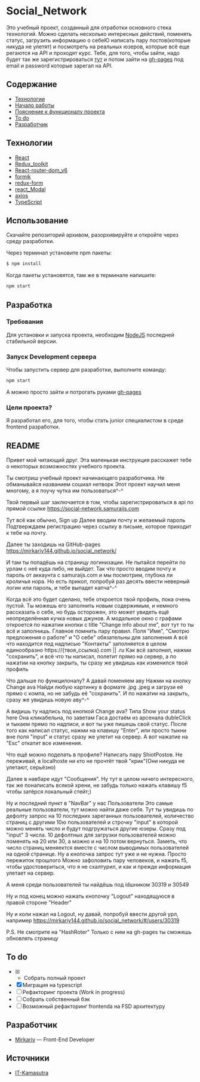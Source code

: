 # Social_Network

Это учебный проект, созданный для отработки основного стека технологий. Можно сделать несколько интересных действий, поменять статус, загрузить информацию о себеЮ написать пару постов(которые никуда не улетят) и посмотреть на реальных юзеров, которые всё еще регаются на API и проходят курс. Тебе, для того, чтобы зайти, надо будет так же зарегистрироваться [тут](https://social-network.samuraijs.com) и потом зайти на [gh-pages](https://mirkariy144.github.io/social_network/) под email и password которые зарегал на API.

## Содержание

- [Технологии](#технологии)
- [Начало работы](#начало-работы)
- [Пояснение к функционалу проекта](#README)
- [To do](#to-do)
- [Разработчик](#разработчик)

## Технологии

- [React](https://react.dev)
- [Redux_toolkit](https://redux-toolkit.js.org)
- [React-router-dom_v6](https://github.com/remix-run/react-router#readme)
- [formik](https://formik.org)
- [redux-form](https://redux-form.com/8.3.0/docs/gettingstarted.md/)
- [react_Modal](https://github.com/reactjs/react-modal)
- [axios](https://axios-http.com)
- [TypeScript](https://www.typescriptlang.org/)

## Использование

Скачайте репозиторий архивом, разорхивируйте и откройте через среду разработки.

Через терминал установите npm пакеты:

```sh
$ npm install
```

Когда пакеты установятся, там же в терминале напишите:

```sh
npm start
```

## Разработка

### Требования

Для установки и запуска проекта, необходим [NodeJS](https://nodejs.org/) последней стабильной версии.

### Запуск Development сервера

Чтобы запустить сервер для разработки, выполните команду:

```sh
npm start
```

А можно просто зайти и потрогать руками [gh-pages](https://mirkariy144.github.io/social_network/)

### Цели проекта?

Я разработал его, для того, чтобы стать junior специалистом в среде frontend разработки.

## README

Привет мой читающий друг. Эта маленькая инструкция расскажет тебе о некоторых возможностях учебного проекта.

Ты смотриш учебный проект начинающего разработчика.
Не обманывайся названием сошиал нетворк
Этот проект научил меня многому, а я поучу чутка им пользоваться^-^

Твой первый шаг заключается в том, чтобы зарегистрироваться в api по прямой ссылке
https://social-network.samuraijs.com

Тут всё как обычно, Sign up
Далее вводим почту и желаемый пароль
Подтверждаем регистрацию через ссылку в письме, которое приходит к тебе на почту.

Далее ты заходишь на GitHub-pages
https://mirkariy144.github.io/social_network/

И там ты попадёшь на страницу логинизации. Не пытайся перейти по урлам с неё куда либо, не выйдет. Так что просто вводим почту и пароль от аккаунта с samuraijs.com и мы посмотрим, глубока ли кроличья нора. Но есть прикол, попробуй раз десять ввести неверный логин или пароль, и тебе выпадет капча^-^

Когда всё это будет сделано, тебе откроется твой профиль, пока очень пустой.
Ты можешь его заполнить новым содержимым, и немного рассказать о себе, но будь осторожен, это может увидеть ещё неопределённая кучка новых джунов. А модальное окно с графами откроется по нажатии кнопки с title "Change info about me", вот тут то ты всё и заполнишь. Главное помнить пару правил.
Поля "Имя", "Смотрю предложения о работе" и "О себе" обязательны для заполнения
А всё что находится под надписью "Контакты" заполняется в целом единообразно
https://{твоя_ссылка}.com || .ru
Как всё заполнил, нажми "сохранить", и всё что ты написал, полетит прямо на сервер, а по нажатии на кнопку закрыть, ты сразу же увидишь как изменился твой профиль

Что дальше по функцилоналу? А давай поменяем аву
Нажми на кнопку Change ava
Найди любую картинку в формате .jpg .jpeg и загрузи её прямо с компа, но не забудь её "сохранить". И по нажатии на закрыть, сразу же увидишь новую аву^-^

А видишь ту надпись под кнопкой Change ava? Типа Show your status here
Она кликабельна, по заветам Гаса достаём из арсенала dubleClick и тыкаем прямо по надписи, и вот ты уже пишешь свой статус.
После того как написал статус, нажми на клавишу "Enter", или просто тыкни вне поля "input" и статус сразу же улетит на сервер. А вот нажатие на "Esc" откатит все изменения.

Что ещё можно поделать в профиле? Написать пару ShiotPostов. Не переживай, в localhostе ни кто не прочтёт твой "крик"(Они никуда не улетают, серьёзно)

Далее в навбаре идут "Сообщения".
Ну тут в целом ничего интересного, так же понаписать всякой хрени, не забудь только нажать клавишу f5 чтобы затёрся локальный стейт;)

Ну и последний пункт в "NavBar" у нас Пользователи
Это самые реальные пользователи, тут можно найти даже себя.
Тут ты увидишь по дефолту запрос на 10 последних зареганных пользователей, количество страниц с другими 10ю пользователей и строчку "input" в которой можно менять число и будут подгружаться другие юзеры. Сразу под "input" 3 числа. 10 дефолтных для загрузки пользователей можно поменять на 20 или 30, а можно и на 10 потом вернуться. Заметь, что число страниц меняектся вместе с числом выводимых пользователей на одной странице.
Ну а кнопочка запрос тут уже и не нужна. Просто пережиток прошлого
Можно зафоловить пару человеков, и нажать f5, чтобы удостовериться, что я не схалтурил, и как и прежде информация улетает на сервер.

А меня среди пользователей ты найдёшь под idшником 30319 и 30549

Ну и под конец можно нажать кнопочку "Logout" находящуюся в правой стороне "Header"

Ну и коли нажал на Logout, ну давай, попробуй ввести другой урл, например
https://mirkariy144.github.io/social_network/#/users/30319

P.S. Не смотрите на "HashRoter" Только с ним на gh-pages ты сможешь обновлять страницу

## To do
- [x] - Собрать полный проект
- [x] Миграция на typescript
- [ ] Рефакторинг проекта (Work in progress)
- [ ] Собрать собственный бэк
- [ ] Возможный рефакторинг frontenda на FSD архитектуру

## Разработчик

- [Mirkariy](https://spb.hh.ru/resume/1801636eff0c972bfa0039ed1f357a6f50486c) — Front-End Developer

## Источники

- [IT-Kamasutra](https://www.youtube.com/@ITKAMASUTRA)
